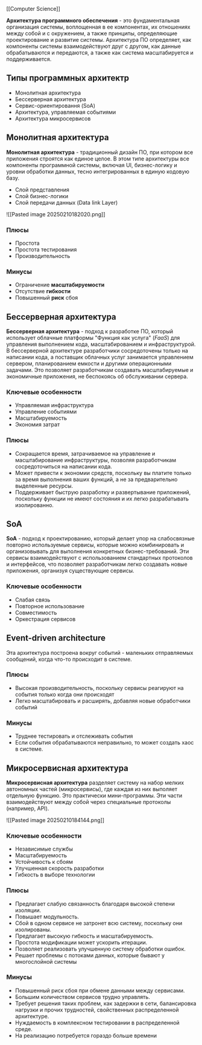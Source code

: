[[Computer Science]]

**Архитектура программного обеспечения** - это фундаментальная организация системы, воплощенная в ее компонентах, их отношениях между собой и с окружением, а также принципы, определяющие проектирование и развитие системы. Архитектура ПО определяет, как компоненты системы взаимодействуют друг с другом, как данные обрабатываются и передаются, а также как система масштабируется и поддерживается.
## Типы программных архитектр

- Монолитная архитектура
- Бессерверная архитектура
- Сервис-ориентировання (SoA)
- Архитектура, управляемая событиями
- Архитектура микросервисов
## Монолитная архитектура

**Монолитная архитектура** - традиционный дизайн ПО, при котором все приложения строятся как единое целое. В этом типе архитектуры все компоненты программной системы, включая UI, бизнес-логику и уровни обработки данных, тесно интегрированных в единую кодовую базу.

- Слой представления
- Слой бизнес-логики
- Слой передачи данных (Data link Layer)

![[Pasted image 20250210182020.png]]
### Плюсы
- Простота
- Простота тестирования
- Производительность
### Минусы
- Ограничение **масштабируемости**
- Отсутствие **гибкости**
- Повышенный **риск** сбоя
## Бессерверная архитектура

**Бессерверная архитектура** - подход к разработке ПО, который использует облачные платформы "Функция как услуга" (*FaaS*) для управления выполнением кода, масштабированием и инфраструктурой. В бессерверной архитектуре разработчики сосредоточены только на написании кода, а поставщик облачных услуг занимается управлением сервером, планированием емкости и другими операционными задачами. Это позволяет разработчикам создавать масштабируемые и экономичные приложения, не беспокоясь об обслуживании сервера.
### Ключевые особенности
- Управляемая инфраструктура
- Управление событиями
- Масштабируемость
- Экономия затрат
### Плюсы
- Сокращается время, затрачиваемое на управление и масштабирование инфраструктуры, позволяя разработчикам сосредоточиться на написании кода.
- Может привести к экономии средств, поскольку вы платите только за время выполнения ваших функций, а не за предварительно выделенные ресурсы.
- Поддерживает быструю разработку и развертывание приложений, поскольку функции не имеют состояния и их легко разрабатывать изолированно.

## SoA

**SoA** - подход к проектированию, который делает упор на слабосвязные повторно используемые сервисы, которые можно комбинировать и организовывать для выполнения конкретных бизнес-требований. Эти сервисы взаимодействуют с использованием стандартных протоколов и интерфейсов, что позволяет разработчикам легко создавать новые приложения, организуя существующие сервисы.
### Ключевые особенности
- Слабая связь
- Повторное использование
- Совместимость
- Оркестрация сервисов
## Event-driven architecture

Эта архитектура построена вокруг событий - маленьких отправляемых сообщений, когда что-то происходит в системе.
### Плюсы
- Высокая производительность, поскольку сервисы реагируют на события только когда они происходят
- Легко масштабировать и расширять, добавляя новые обработчики событий
### Минусы
- Труднее тестировать и отслеживать события
- Если события обрабатываются неправильно, то может создать хаос в системе.
## Микросервисная архитектура

**Микросервисная архитектура** разделяет систему на набор мелких автономных частей (микросервисы), где каждая из них выполяет отдельную функцию. Это практически мини-программы. Эти части взаимодействуют между собой через специальные протоколы (например, API).

![[Pasted image 20250210184144.png]]
### Ключевые особенности
- Независимые службы
- Масштабируемость
- Устойчивость к сбоям
- Улучшенная скорость разработки
- Гибкость в выборе технологии
### Плюсы
- Предлагает слабую связанность благодаря высокой степени изоляции.
- Повышает модульность.
- Сбой в одном сервисе не затронет всю систему, поскольку они изолированы.
- Предлагает высокую гибкость и масштабируемость.
- Простота модификации может ускорить итерации.
- Позволяет реализовать улучшенную систему обработки ошибок.
- Решает проблемы с потоками данных, которые бывают у многослойной системы
### Минусы
- Повышенный риск сбоя при обмене данными между сервисами.
- Большим количеством сервисов трудно управлять.
- Требует решения таких проблем, как задержки в сети, балансировка нагрузки и прочих трудностей, свойственных распределенной архитектуре.
- Нуждаемость в комплексном тестировании в распределенной среде.
- На реализацию потребуется гораздо больше времени

